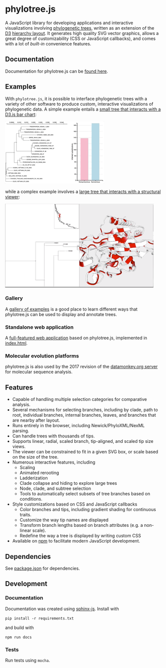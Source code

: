# phylotree.js

A JavaScript library for developing applications and interactive visualizations involving [phylogenetic trees](https://en.wikipedia.org/wiki/Phylogenetic_tree), written as an extension of the [D3](http://d3js.org) [hierarchy layout](https://github.com/d3/d3-3.x-api-reference/blob/master/Hierarchy-Layout.md). It generates high quality SVG vector graphics, allows a great degree of customizability (CSS or JavaScript callbacks), and comes with a lot of *built-in* convenience features. 

## Documentation

Documentation for phylotree.js can be [found here](http://phylotree.hyphy.org/documentation).

## Examples

With `phylotree.js`, it is possible to interface phylogenetic trees with a variety of other software to produce custom, interactive visualizations of phylogenetic data. A simple example entails a [small tree that interacts with a D3.js bar chart](http://phylotree.hyphy.org/examples/phylo-bar/):

![Alt Text](images/bar.gif)

while a complex example involves a [large tree that interacts with a structural viewer](http://phylotree.hyphy.org/examples/large-ancestral-structural-viewer/):

![Alt Text](images/structure.gif)

### Gallery

A [gallery of examples](http://phylotree.hyphy.org/documentation/examples.html) is a good place to learn different ways that phylotree.js can be used to display and annotate trees. 

### Standalone web application

A [full-featured web application](http://veg.github.io/phylotree.js/index.html) based on phylotree.js, implemented in [index.html](index.html).

### Molecular evolution platforms

phylotree.js is also used by the 2017 revision of the [datamonkey.org server](http://datamonkey.org) for molecular sequence analysis. 

## Features

* Capable of handling multiple selection categories for comparative analysis.
* Several mechanisms for selecting branches, including by clade, path to root, individual branches, internal branches, leaves, and branches that are nearby after layout.
* Runs entirely in the browser, including Newick/PhyloXML/NexML parsing. 
* Can handle trees with thousands of tips.
* Supports linear, radial, scaled branch, tip-aligned, and scaled tip size views.
* The viewer can be constrained to fit in a given SVG box, or scale based on the size of the tree.
* Numerous interactive features, including
   * Scaling 
   * Animated rerooting
   * Ladderization
   * Clade collapse and hiding to explore large trees
   * Node, clade, and subtree selection
   * Tools to automatically select subsets of tree branches based on conditions.
* Style customizations based on CSS and JavaScript callbacks
   * Color branches and tips, including gradient shading for continuous traits. 
   * Customize the way tip names are displayed
   * Transform branch lengths based on branch attributes (e.g. a non-linear scale).
   * Redefine the way a tree is displayed by writing custom CSS
* Available on [npm](https://www.npmjs.com/package/phylotree) to facilitate modern JavaScript development.

## Dependencies 

See [package.json](package.json) for dependencies. 

## Development

### Documentation

Documentation was created using [sphinx-js](https://github.com/erikrose/sphinx-js). Install with

```
pip install -r requirements.txt
```

and build with

```
npm run docs
```

### Tests

Run tests using `mocha`.